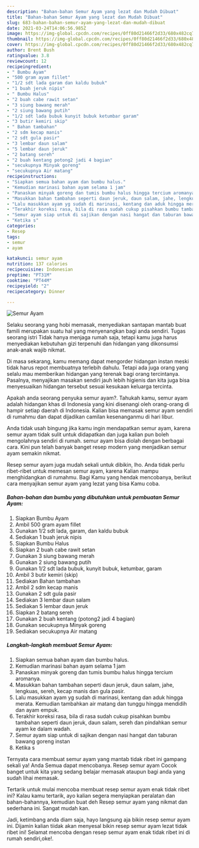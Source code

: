 ```yaml
---
description: "Bahan-bahan Semur Ayam yang lezat dan Mudah Dibuat"
title: "Bahan-bahan Semur Ayam yang lezat dan Mudah Dibuat"
slug: 683-bahan-bahan-semur-ayam-yang-lezat-dan-mudah-dibuat
date: 2021-03-24T14:06:56.985Z
image: https://img-global.cpcdn.com/recipes/0ff80d21466f2d33/680x482cq70/semur-ayam-foto-resep-utama.jpg
thumbnail: https://img-global.cpcdn.com/recipes/0ff80d21466f2d33/680x482cq70/semur-ayam-foto-resep-utama.jpg
cover: https://img-global.cpcdn.com/recipes/0ff80d21466f2d33/680x482cq70/semur-ayam-foto-resep-utama.jpg
author: Brent Bush
ratingvalue: 3.8
reviewcount: 12
recipeingredient:
- " Bumbu Ayam"
- "500 gram ayam fillet"
- "1/2 sdt lada garam dan kaldu bubuk"
- "1 buah jeruk nipis"
- " Bumbu Halus"
- "2 buah cabe rawit setan"
- "3 siung bawang merah"
- "2 siung bawang putih"
- "1/2 sdt lada bubuk kunyit bubuk ketumbar garam"
- "3 butir kemiri skip"
- " Bahan tambahan"
- "2 sdm kecap manis"
- "2 sdt gula pasir"
- "3 lembar daun salam"
- "5 lembar daun jeruk"
- "2 batang sereh"
- "2 buah kentang potong2 jadi 4 bagian"
- "secukupnya Minyak goreng"
- "secukupnya Air matang"
recipeinstructions:
- "Siapkan semua bahan ayam dan bumbu halus."
- "Kemudian marinasi bahan ayam selama 1 jam"
- "Panaskan minyak goreng dan tumis bumbu halus hingga tercium aromanya."
- "Masukkan bahan tambahan seperti daun jeruk, daun salam, jahe, lengkuas, sereh, kecap manis dan gula pasir."
- "Lalu masukkan ayam yg sudah di marinasi, kentang dan aduk hingga merata. Kemudian tambahkan air matang dan tunggu hingga mendidih dan ayam empuk."
- "Terakhir koreksi rasa, bila di rasa sudah cukup pisahkan bumbu tambahan seperti daun jeruk, daun salam, sereh dan pindahkan semur ayam ke dalam wadah."
- "Semur ayam siap untuk di sajikan dengan nasi hangat dan taburan bawang goreng instan"
- "Ketika s"
categories:
- Resep
tags:
- semur
- ayam

katakunci: semur ayam 
nutrition: 137 calories
recipecuisine: Indonesian
preptime: "PT31M"
cooktime: "PT44M"
recipeyield: "2"
recipecategory: Dinner

---
```



![Semur Ayam](https://img-global.cpcdn.com/recipes/0ff80d21466f2d33/680x482cq70/semur-ayam-foto-resep-utama.jpg)

Selaku seorang yang hobi memasak, menyediakan santapan mantab buat famili merupakan suatu hal yang menyenangkan bagi anda sendiri. Tugas seorang istri Tidak hanya menjaga rumah saja, tetapi kamu juga harus menyediakan kebutuhan gizi terpenuhi dan hidangan yang dikonsumsi anak-anak wajib nikmat.

Di masa  sekarang, kamu memang dapat mengorder hidangan instan meski tidak harus repot membuatnya terlebih dahulu. Tetapi ada juga orang yang selalu mau memberikan hidangan yang terenak bagi orang tercintanya. Pasalnya, menyajikan masakan sendiri jauh lebih higienis dan kita juga bisa menyesuaikan hidangan tersebut sesuai kesukaan keluarga tercinta. 



Apakah anda seorang penyuka semur ayam?. Tahukah kamu, semur ayam adalah hidangan khas di Indonesia yang kini disenangi oleh orang-orang di hampir setiap daerah di Indonesia. Kalian bisa memasak semur ayam sendiri di rumahmu dan dapat dijadikan camilan kesenanganmu di hari libur.

Anda tidak usah bingung jika kamu ingin mendapatkan semur ayam, karena semur ayam tidak sulit untuk didapatkan dan juga kalian pun boleh mengolahnya sendiri di rumah. semur ayam bisa diolah dengan berbagai cara. Kini pun telah banyak banget resep modern yang menjadikan semur ayam semakin nikmat.

Resep semur ayam juga mudah sekali untuk dibikin, lho. Anda tidak perlu ribet-ribet untuk memesan semur ayam, karena Kalian mampu menghidangkan di rumahmu. Bagi Kamu yang hendak mencobanya, berikut cara menyajikan semur ayam yang lezat yang bisa Kamu coba.

<!--inarticleads1-->

##### Bahan-bahan dan bumbu yang dibutuhkan untuk pembuatan Semur Ayam:

1. Siapkan  Bumbu Ayam
1. Ambil 500 gram ayam fillet
1. Gunakan 1/2 sdt lada, garam, dan kaldu bubuk
1. Sediakan 1 buah jeruk nipis
1. Siapkan  Bumbu Halus
1. Siapkan 2 buah cabe rawit setan
1. Gunakan 3 siung bawang merah
1. Gunakan 2 siung bawang putih
1. Gunakan 1/2 sdt lada bubuk, kunyit bubuk, ketumbar, garam
1. Ambil 3 butir kemiri (skip)
1. Sediakan  Bahan tambahan
1. Ambil 2 sdm kecap manis
1. Gunakan 2 sdt gula pasir
1. Sediakan 3 lembar daun salam
1. Sediakan 5 lembar daun jeruk
1. Siapkan 2 batang sereh
1. Gunakan 2 buah kentang (potong2 jadi 4 bagian)
1. Gunakan secukupnya Minyak goreng
1. Sediakan secukupnya Air matang




<!--inarticleads2-->

##### Langkah-langkah membuat Semur Ayam:

1. Siapkan semua bahan ayam dan bumbu halus.
1. Kemudian marinasi bahan ayam selama 1 jam
1. Panaskan minyak goreng dan tumis bumbu halus hingga tercium aromanya.
1. Masukkan bahan tambahan seperti daun jeruk, daun salam, jahe, lengkuas, sereh, kecap manis dan gula pasir.
1. Lalu masukkan ayam yg sudah di marinasi, kentang dan aduk hingga merata. Kemudian tambahkan air matang dan tunggu hingga mendidih dan ayam empuk.
1. Terakhir koreksi rasa, bila di rasa sudah cukup pisahkan bumbu tambahan seperti daun jeruk, daun salam, sereh dan pindahkan semur ayam ke dalam wadah.
1. Semur ayam siap untuk di sajikan dengan nasi hangat dan taburan bawang goreng instan
1. Ketika s




Ternyata cara membuat semur ayam yang mantab tidak ribet ini gampang sekali ya! Anda Semua dapat mencobanya. Resep semur ayam Cocok banget untuk kita yang sedang belajar memasak ataupun bagi anda yang sudah lihai memasak.

Tertarik untuk mulai mencoba membuat resep semur ayam enak tidak ribet ini? Kalau kamu tertarik, ayo kalian segera menyiapkan peralatan dan bahan-bahannya, kemudian buat deh Resep semur ayam yang nikmat dan sederhana ini. Sangat mudah kan. 

Jadi, ketimbang anda diam saja, hayo langsung aja bikin resep semur ayam ini. Dijamin kalian tiidak akan menyesal bikin resep semur ayam lezat tidak ribet ini! Selamat mencoba dengan resep semur ayam enak tidak ribet ini di rumah sendiri,oke!.


